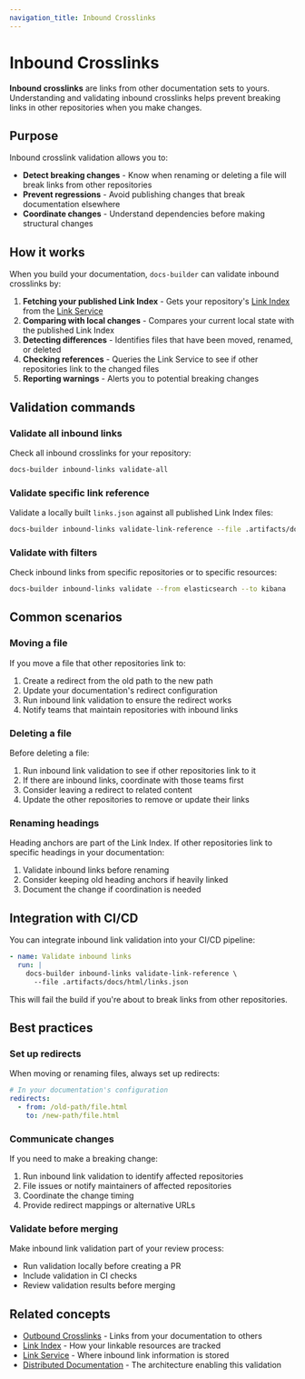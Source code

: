 ```yaml
---
navigation_title: Inbound Crosslinks
---
```


# Inbound Crosslinks

**Inbound crosslinks** are links from other documentation sets to yours. Understanding and validating inbound crosslinks helps prevent breaking links in other repositories when you make changes.

## Purpose

Inbound crosslink validation allows you to:

* **Detect breaking changes** - Know when renaming or deleting a file will break links from other repositories
* **Prevent regressions** - Avoid publishing changes that break documentation elsewhere
* **Coordinate changes** - Understand dependencies before making structural changes

## How it works

When you build your documentation, `docs-builder` can validate inbound crosslinks by:

1. **Fetching your published Link Index** - Gets your repository's [Link Index](link-index.md) from the [Link Service](link-service.md)
2. **Comparing with local changes** - Compares your current local state with the published Link Index
3. **Detecting differences** - Identifies files that have been moved, renamed, or deleted
4. **Checking references** - Queries the Link Service to see if other repositories link to the changed files
5. **Reporting warnings** - Alerts you to potential breaking changes

## Validation commands

### Validate all inbound links

Check all inbound crosslinks for your repository:

```bash
docs-builder inbound-links validate-all
```

### Validate specific link reference

Validate a locally built `links.json` against all published Link Index files:

```bash
docs-builder inbound-links validate-link-reference --file .artifacts/docs/html/links.json
```

### Validate with filters

Check inbound links from specific repositories or to specific resources:

```bash
docs-builder inbound-links validate --from elasticsearch --to kibana
```

## Common scenarios

### Moving a file

If you move a file that other repositories link to:

1. Create a redirect from the old path to the new path
2. Update your documentation's redirect configuration
3. Run inbound link validation to ensure the redirect works
4. Notify teams that maintain repositories with inbound links

### Deleting a file

Before deleting a file:

1. Run inbound link validation to see if other repositories link to it
2. If there are inbound links, coordinate with those teams first
3. Consider leaving a redirect to related content
4. Update the other repositories to remove or update their links

### Renaming headings

Heading anchors are part of the Link Index. If other repositories link to specific headings in your documentation:

1. Validate inbound links before renaming
2. Consider keeping old heading anchors if heavily linked
3. Document the change if coordination is needed

## Integration with CI/CD

You can integrate inbound link validation into your CI/CD pipeline:

```yaml
- name: Validate inbound links
  run: |
    docs-builder inbound-links validate-link-reference \
      --file .artifacts/docs/html/links.json
```

This will fail the build if you're about to break links from other repositories.

## Best practices

### Set up redirects

When moving or renaming files, always set up redirects:

```yaml
# In your documentation's configuration
redirects:
  - from: /old-path/file.html
    to: /new-path/file.html
```

### Communicate changes

If you need to make a breaking change:

1. Run inbound link validation to identify affected repositories
2. File issues or notify maintainers of affected repositories
3. Coordinate the change timing
4. Provide redirect mappings or alternative URLs

### Validate before merging

Make inbound link validation part of your review process:

* Run validation locally before creating a PR
* Include validation in CI checks
* Review validation results before merging

## Related concepts

* [Outbound Crosslinks](outbound-crosslinks.md) - Links from your documentation to others
* [Link Index](link-index.md) - How your linkable resources are tracked
* [Link Service](link-service.md) - Where inbound link information is stored
* [Distributed Documentation](distributed-documentation.md) - The architecture enabling this validation
